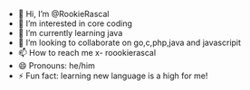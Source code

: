 - 👋 Hi, I’m @RookieRascal
- 👀 I’m interested in core coding
- 🌱 I’m currently learning java
- 💞️ I’m looking to collaborate on go,c,php,java and javascripit
- 📫 How to reach me x- roookierascal
- 😄 Pronouns: he/him
- ⚡ Fun fact: learning new language is a high for me!

<!---
RookieRascal/RookieRascal is a ✨ special ✨ repository because its `README.md` (this file) appears on your GitHub profile.
You can click the Preview link to take a look at your changes.
--->
